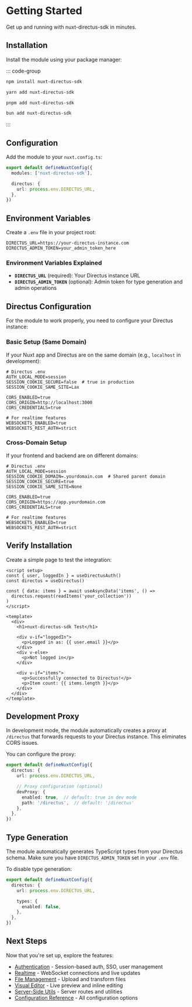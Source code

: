 # Getting Started

Get up and running with nuxt-directus-sdk in minutes.

## Installation

Install the module using your package manager:

::: code-group
```bash [npm]
npm install nuxt-directus-sdk
```

```bash [yarn]
yarn add nuxt-directus-sdk
```

```bash [pnpm]
pnpm add nuxt-directus-sdk
```

```bash [bun]
bun add nuxt-directus-sdk
```
:::

## Configuration

Add the module to your `nuxt.config.ts`:

```typescript
export default defineNuxtConfig({
  modules: ['nuxt-directus-sdk'],

  directus: {
    url: process.env.DIRECTUS_URL,
  },
})
```

## Environment Variables

Create a `.env` file in your project root:

```env
DIRECTUS_URL=https://your-directus-instance.com
DIRECTUS_ADMIN_TOKEN=your_admin_token_here
```

### Environment Variables Explained

- **`DIRECTUS_URL`** (required): Your Directus instance URL
- **`DIRECTUS_ADMIN_TOKEN`** (optional): Admin token for type generation and admin operations

## Directus Configuration

For the module to work properly, you need to configure your Directus instance:

### Basic Setup (Same Domain)

If your Nuxt app and Directus are on the same domain (e.g., `localhost` in development):

```env
# Directus .env
AUTH_LOCAL_MODE=session
SESSION_COOKIE_SECURE=false  # true in production
SESSION_COOKIE_SAME_SITE=Lax

CORS_ENABLED=true
CORS_ORIGIN=http://localhost:3000
CORS_CREDENTIALS=true

# For realtime features
WEBSOCKETS_ENABLED=true
WEBSOCKETS_REST_AUTH=strict
```

### Cross-Domain Setup

If your frontend and backend are on different domains:

```env
# Directus .env
AUTH_LOCAL_MODE=session
SESSION_COOKIE_DOMAIN=.yourdomain.com  # Shared parent domain
SESSION_COOKIE_SECURE=true
SESSION_COOKIE_SAME_SITE=None

CORS_ENABLED=true
CORS_ORIGIN=https://app.yourdomain.com
CORS_CREDENTIALS=true

# For realtime features
WEBSOCKETS_ENABLED=true
WEBSOCKETS_REST_AUTH=strict
```

## Verify Installation

Create a simple page to test the integration:

```vue
<script setup>
const { user, loggedIn } = useDirectusAuth()
const directus = useDirectus()

const { data: items } = await useAsyncData('items', () =>
  directus.request(readItems('your_collection'))
)
</script>

<template>
  <div>
    <h1>nuxt-directus-sdk Test</h1>

    <div v-if="loggedIn">
      <p>Logged in as: {{ user.email }}</p>
    </div>
    <div v-else>
      <p>Not logged in</p>
    </div>

    <div v-if="items">
      <p>Successfully connected to Directus!</p>
      <p>Item count: {{ items.length }}</p>
    </div>
  </div>
</template>
```

## Development Proxy

In development mode, the module automatically creates a proxy at `/directus` that forwards requests to your Directus instance. This eliminates CORS issues.

You can configure the proxy:

```typescript
export default defineNuxtConfig({
  directus: {
    url: process.env.DIRECTUS_URL,

    // Proxy configuration (optional)
    devProxy: {
      enabled: true,  // default: true in dev mode
      path: '/directus',  // default: '/directus'
    },
  },
})
```

## Type Generation

The module automatically generates TypeScript types from your Directus schema. Make sure you have `DIRECTUS_ADMIN_TOKEN` set in your `.env` file.

To disable type generation:

```typescript
export default defineNuxtConfig({
  directus: {
    url: process.env.DIRECTUS_URL,

    types: {
      enabled: false,
    },
  },
})
```

## Next Steps

Now that you're set up, explore the features:

- [Authentication](/guide/authentication) - Session-based auth, SSO, user management
- [Realtime](/guide/realtime) - WebSocket connections and live updates
- [File Management](/guide/files) - Upload and transform files
- [Visual Editor](/guide/visual-editor) - Live preview and inline editing
- [Server-Side Utils](/guide/server-side) - Server routes and utilities
- [Configuration Reference](/api/configuration) - All configuration options
